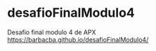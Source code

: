 # desafioFinalModulo4
Desafio final modulo 4 de APX
https://barbacba.github.io/desafioFinalModulo4/
